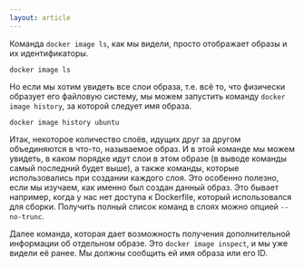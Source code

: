 ```yaml
---
layout: article
---
```

Команда `docker image ls`, как мы видели, просто отображает образы и их идентификаторы. 

```
docker image ls
```

Но если мы хотим увидеть все слои образа, т.е. всё то, что физически образует его файловую систему, мы можем запустить команду `docker image history`, за которой следует имя образа.

```
docker image history ubuntu
```

Итак, некоторое количество слоёв, идущих друг за другом объединяются в что-то, называемое образ. И в этой команде мы можем увидеть, в каком порядке идут слои в этом образе (в выводе команды самый последний будет выше), а также команды, которые использовались при создании каждого слоя. Это особенно полезно, если мы изучаем, как именно был создан данный образ. Это бывает например, когда у нас нет доступа к Dockerfile, который использовался для сборки. Получить полный список команд в слоях можно опцией `--no-trunc`.

Далее команда, которая дает возможность получения дополнительной информации об отдельном образе. Это `docker image inspect`, и мы уже видели её ранее. Мы должны сообщить ей имя образа или его ID.
